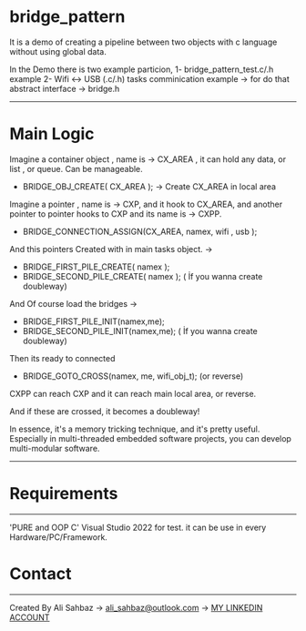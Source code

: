 # bridge_pattern

It is a demo of creating a pipeline between two objects with c language without using global data.

In the Demo there is two example particion, 
 1- bridge_pattern_test.c/.h  example
 2- Wifi <-> USB (.c/.h) tasks comminication example -> for do that abstract interface -> bridge.h

--------------------------------------------------------------------------------------------------------------------------------------------------------------------

 # Main Logic

Imagine a container object , name is -> CX_AREA , it can hold any data, or list , or queue. Can be manageable.
 - BRIDGE_OBJ_CREATE( CX_AREA );     -> Create CX_AREA in local area

Imagine a pointer , name is -> CXP, and it hook to CX_AREA, and another pointer to pointer hooks to CXP and its name is -> CXPP.
  -  BRIDGE_CONNECTION_ASSIGN(CX_AREA, namex, wifi , usb );

And this pointers Created with in main tasks object. ->
   - BRIDGE_FIRST_PILE_CREATE( namex );
   - BRIDGE_SECOND_PILE_CREATE( namex ); ( İf you wanna create doubleway)
  

And Of course load the bridges -> 
  - BRIDGE_FIRST_PILE_INIT(namex,me);
  - BRIDGE_SECOND_PILE_INIT(namex,me); ( İf you wanna create doubleway)

Then its ready to connected
  - BRIDGE_GOTO_CROSS(namex, me, wifi_obj_t); (or reverse)

CXPP can reach CXP and it can reach main local area, or reverse. 

And if these are crossed, it becomes a doubleway!


In essence, it's a memory tricking technique, and it's pretty useful. Especially in multi-threaded embedded software projects, you can develop multi-modular software.

--------------------------------------------------------------------------------------------------------------------------------------------------------------------


# Requirements
------
'PURE and OOP C' 
Visual Studio 2022 for test. 
it can be use in every Hardware/PC/Framework.
 
# Contact
------
Created By Ali Sahbaz 
-> ali_sahbaz@outlook.com 
-> [MY LINKEDIN ACCOUNT](https://www.linkedin.com/in/ali-%C5%9Fahbaz-6588a8115/)
